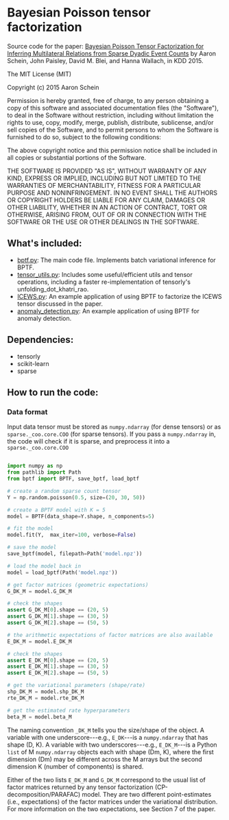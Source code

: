 # Bayesian Poisson tensor factorization
Source code for the paper: [Bayesian Poisson Tensor Factorization for Inferring Multilateral Relations from Sparse Dyadic Event Counts](http://arxiv.org/abs/1506.03493) by Aaron Schein, John Paisley, David M. Blei, and Hanna Wallach, in KDD 2015.

The MIT License (MIT)

Copyright (c) 2015 Aaron Schein

Permission is hereby granted, free of charge, to any person obtaining a copy
of this software and associated documentation files (the "Software"), to deal
in the Software without restriction, including without limitation the rights
to use, copy, modify, merge, publish, distribute, sublicense, and/or sell
copies of the Software, and to permit persons to whom the Software is
furnished to do so, subject to the following conditions:

The above copyright notice and this permission notice shall be included in all
copies or substantial portions of the Software.

THE SOFTWARE IS PROVIDED "AS IS", WITHOUT WARRANTY OF ANY KIND, EXPRESS OR
IMPLIED, INCLUDING BUT NOT LIMITED TO THE WARRANTIES OF MERCHANTABILITY,
FITNESS FOR A PARTICULAR PURPOSE AND NONINFRINGEMENT. IN NO EVENT SHALL THE
AUTHORS OR COPYRIGHT HOLDERS BE LIABLE FOR ANY CLAIM, DAMAGES OR OTHER
LIABILITY, WHETHER IN AN ACTION OF CONTRACT, TORT OR OTHERWISE, ARISING FROM,
OUT OF OR IN CONNECTION WITH THE SOFTWARE OR THE USE OR OTHER DEALINGS IN THE
SOFTWARE.

## What's included:

* [bptf.py](https://github.com/aschein/bptf/blob/master/src/bptf/bptf.py): The main code file.  Implements batch variational inference for BPTF.
* [tensor_utils.py](https://github.com/aschein/bptf/blob/master/src/bptf/tensor_utils.py): Includes some useful/efficient utils and tensor operations, including a faster re-implementation of tensorly's unfolding_dot_khatri_rao.
* [ICEWS.py](https://github.com/aschein/bptf/blob/master/examples/ICEWS/ICEWS.py): An example application of using BPTF to factorize the ICEWS tensor discussed in the paper.
* [anomaly_detection.py](https://github.com/aschein/bptf/blob/master/examples/anomaly_detection/anomaly_detection.py): An example application of using BPTF for anomaly detection.

## Dependencies:

* tensorly
* scikit-learn
* sparse

## How to run the code:

### Data format
Input data tensor must be stored as `numpy.ndarray` (for dense tensors) or as `sparse._coo.core.COO` (for sparse tensors).  If you pass a  `numpy.ndarray` in, the code will check if it is sparse, and preprocess it into a `sparse._coo.core.COO`

```python

import numpy as np
from pathlib import Path
from bptf import BPTF, save_bptf, load_bptf

# create a random sparse count tensor 
Y = np.random.poisson(0.5, size=(20, 30, 50))

# create a BPTF model with K = 5
model = BPTF(data_shape=Y.shape, n_components=5)

# fit the model
model.fit(Y,  max_iter=100, verbose=False)

# save the model
save_bptf(model, filepath=Path('model.npz'))

# load the model back in
model = load_bptf(Path('model.npz'))

# get factor matrices (geometric expectations)
G_DK_M = model.G_DK_M

# check the shapes
assert G_DK_M[0].shape == (20, 5)
assert G_DK_M[1].shape == (30, 5)
assert G_DK_M[2].shape == (50, 5)

# the arithmetic expectations of factor matrices are also available
E_DK_M = model.E_DK_M

# check the shapes
assert E_DK_M[0].shape == (20, 5)
assert E_DK_M[1].shape == (30, 5)
assert E_DK_M[2].shape == (50, 5)

# get the variational parameters (shape/rate)
shp_DK_M = model.shp_DK_M
rte_DK_M = model.rte_DK_M

# get the estimated rate hyperparameters
beta_M = model.beta_M
```
The naming convention `_DK_M` tells you the size/shape of the object.  A variable with one underscore---e.g., `E_DK`---is a `numpy.ndarray` that has shape (D, K).  A variable with two underscores---e.g., `E_DK_M`---is a Python `list` of M `numpy.ndarray` objects each with shape (Dm, K), where the first dimension (Dm) may be different across the M arrays but the second dimension K (number of components) is shared.

Either of the two lists `E_DK_M` and `G_DK_M` correspond to the usual list of factor matrices returned by any tensor factorization (CP-decomposition/PARAFAC) model.  They are two different point-estimates (i.e., expectations) of the factor matrices under the variational distribution.  For more information on the two expectations, see Section 7 of the paper.   